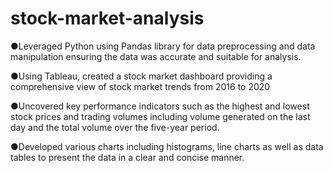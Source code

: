 # stock-market-analysis

●Leveraged Python using Pandas library for data preprocessing and data manipulation ensuring the data was accurate and suitable for analysis.

●Using Tableau, created a stock market dashboard providing a comprehensive view of stock market trends from 2016 to 2020

●Uncovered key performance indicators such as the highest and lowest stock prices and trading volumes including volume generated on the last day and the total volume over the five-year period.

●Developed various charts including histograms, line charts as well as data tables to present the data in a clear and concise manner.
